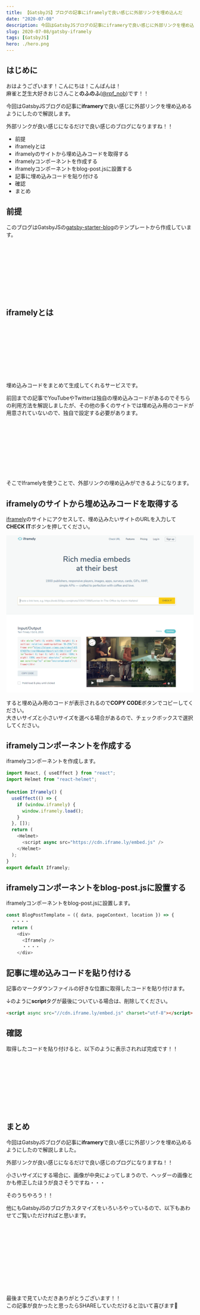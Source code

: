 ```yaml
---
title: 【GatsbyJS】ブログの記事にiframelyで良い感じに外部リンクを埋め込んだ
date: "2020-07-08"
description: 今回はGatsbyJSブログの記事にiframeryで良い感じに外部リンクを埋め込めるようにしたので解説します。外部リンクが良い感じになるだけで良い感じのブログになりますね！！
slug: 2020-07-08/gatsby-iframely
tags: [GatsbyJS]
hero: ./hero.png
---
```


## はじめに 

おはようございます！こんにちは！こんばんは！<br>
麻雀と芝生大好きおじさんこと**のふのふ**([@rpf_nob](https://twitter.com/rpf_nob))です！！

今回はGatsbyJSブログの記事に**iframery**で良い感じに外部リンクを埋め込めるようにしたので解説します。

外部リンクが良い感じになるだけで良い感じのブログになりますね！！

* 前提
* iframelyとは
* iframelyのサイトから埋め込みコードを取得する
* iframelyコンポーネントを作成する
* iframelyコンポーネントをblog-post.jsに設置する
* 記事に埋め込みコードを貼り付ける
* 確認
* まとめ

## 前提

このブログはGatsbyJSの[gatsby-starter-blog](https://www.gatsbyjs.org/starters/gatsbyjs/gatsby-starter-blog/)のテンプレートから作成しています。

<div class="iframely-embed"><div class="iframely-responsive" style="height: 140px; padding-bottom: 0;"><a href="https://www.gatsbyjs.org/starters/gatsbyjs/gatsby-starter-blog/" data-iframely-url="//cdn.iframe.ly/qjUJkBu?iframe=card-small"></a></div></div>


## iframelyとは

<div class="iframely-embed"><div class="iframely-responsive" style="height: 140px; padding-bottom: 0;"><a href="https://iframely.com/" data-iframely-url="//cdn.iframe.ly/KGpjY3"></a></div></div>

埋め込みコードをまとめて生成してくれるサービスです。


前回までの記事でYouTubeやTwitterは独自の埋め込みコードがあるのでそちらの利用方法を解説しましたが、その他の多くのサイトでは埋め込み用のコードが用意されていないので、独自で設定する必要があります。

<div class="iframely-embed"><div class="iframely-responsive" style="height: 140px; padding-bottom: 0;"><a href="https://rpf-noblog.com/2020-07-07/gatsby-twitter/" data-iframely-url="//cdn.iframe.ly/WoteZmC?iframe=card-small"></a></div></div>


そこでIframelyを使うことで、外部リンクの埋め込みができるようになります。

## iframelyのサイトから埋め込みコードを取得する

[iframely](https://iframely.com/embed)のサイトにアクセスして、埋め込みたいサイトのURLを入力して**CHECK IT**ボタンを押してください。

![画像](img1.png)

すると埋め込み用のコードが表示されるので**COPY CODE**ボタンでコピーしてください。<br>
大きいサイズと小さいサイズを選べる場合があるので、チェックボックスで選択してください。

## iframelyコンポーネントを作成する

iframelyコンポーネントを作成します。

```js:title=src/components/iframely.js
import React, { useEffect } from "react";
import Helmet from "react-helmet";

function Iframely() {
  useEffect(() => {
    if (window.iframely) {
      window.iframely.load();
    }
  }, []);
  return (
    <Helmet>
      <script async src="https://cdn.iframe.ly/embed.js" />
    </Helmet>
  );
}
export default Iframely;

```

## iframelyコンポーネントをblog-post.jsに設置する

iframelyコンポーネントをblog-post.jsに設置します。

```js:title=src/templates/blog-post.js
const BlogPostTemplate = ({ data, pageContext, location }) => {
  ・・・・
  return (
    <div>
      <Iframely />
      ・・・・
    </div>
```

## 記事に埋め込みコードを貼り付ける

記事のマークダウンファイルの好きな位置に取得したコードを貼り付けます。

↓のように**script**タグが最後についている場合は、削除してください。

```html
<script async src="//cdn.iframe.ly/embed.js" charset="utf-8"></script>
```

## 確認

取得したコードを貼り付けると、以下のように表示されれば完成です！！

<div class="iframely-embed"><div class="iframely-responsive" style="height: 140px; padding-bottom: 0;"><a href="https://rpf-noblog.com/2020-06-11/24hour-split-life-start/" data-iframely-url="//cdn.iframe.ly/EjpcRto?iframe=card-small"></a></div></div>


## まとめ

今回はGatsbyJSブログの記事に**iframery**で良い感じに外部リンクを埋め込めるようにしたので解説しました。

外部リンクが良い感じになるだけで良い感じのブログになりますね！！

小さいサイズにする場合に、画像が中央によってしまうので、ヘッダーの画像とかも修正したほうが良さそうですね・・・

そのうちやろう！！


他にもGatsbyJSのブログカスタマイズをいろいろやっているので、以下もあわせてご覧いただければと思います。

<div class="iframely-embed"><div class="iframely-responsive" style="height: 140px; padding-bottom: 0;"><a href="https://rpf-noblog.com/tags/gatsby-js/" data-iframely-url="//cdn.iframe.ly/5j7eIPT"></a></div></div>


<br>
<br>

最後まで見ていただきありがとうございます！！  
この記事が良かったと思ったらSHAREしていただけると泣いて喜びます🤣